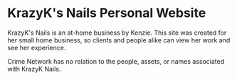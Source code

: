 # KrazyK's Nails Personal Website

KrazyK's Nails is an at-home business by Kenzie. This site was created for her small home business, so clients and people alike can view her work
and see her experience. 

Crime Network has no relation to the people, assets, or names associated with KrazyK Nails.

